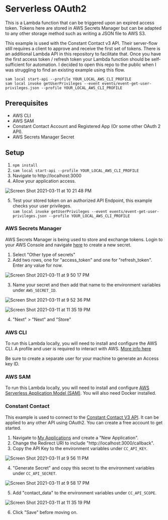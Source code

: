 # Serverless OAuth2

This is a Lambda function that can be triggered upon an expired access token. Tokens here are stored in AWS Secrets Manager but can be adapted to any other storage method such as writing a JSON file to AWS S3.

This example is used with the Constant Contact v3 API. Their server-flow still requires a client to approve and receive the first set of tokens. There is an additional Lambda API in this repository to facilitate that. Once you have the first access token / refresh token your Lambda function should be self-sufficient for automation. I decided to open this repo to the public when I was struggling to find an existing example using this flow.

`sam local start-api --profile YOUR_LOCAL_AWS_CLI_PROFILE`\
`sam local invoke getUserPrivileges --event events/event-get-user-privileges.json --profile YOUR_LOCAL_AWS_CLI_PROFILE`

## Prerequisites
- AWS CLI
- AWS SAM
- Constant Contact Account and Registered App (Or some other OAuth 2 API).
- AWS Secrets Manager Secret

## Setup
1. `npm install`
2. `sam local start-api --profile YOUR_LOCAL_AWS_CLI_PROFILE`
3. Navigate to http://localhost:3000
4. Allow your application access.

![Screen Shot 2021-03-11 at 10 21 48 PM](https://user-images.githubusercontent.com/4179018/110896900-202cb800-82c2-11eb-95a1-18b9ff90212f.png)

5. Test your stored token on an authorized API Endpoint, this example checks your user privileges.\
`sam local invoke getUserPrivileges --event events/event-get-user-privileges.json --profile YOUR_LOCAL_AWS_CLI_PROFILE`

### AWS Secrets Manager
AWS Secrets Manager is being used to store and exchange tokens. Login to your AWS Console and navigate [here](https://console.aws.amazon.com/secretsmanager) to create a new secret.

1. Select "Other type of secrets"
2. Add two rows, one for "access_token" and one for "refresh_token". Enter any value for now.

![Screen Shot 2021-03-11 at 9 50 17 PM](https://user-images.githubusercontent.com/4179018/110896997-418da400-82c2-11eb-93b1-9fcaea22d775.png)

3. Name your secret and then add that name to the environment variables under `AWS_SECRET_ID`.

![Screen Shot 2021-03-11 at 9 52 36 PM](https://user-images.githubusercontent.com/4179018/110897015-481c1b80-82c2-11eb-9d87-dbe9dc51f9f2.png)

![Screen Shot 2021-03-11 at 11 35 19 PM](https://user-images.githubusercontent.com/4179018/110897103-7568c980-82c2-11eb-98e8-6d65ba63e623.png)

4. "Next" > "Next" and "Store"

### AWS CLI
To run this Lambda locally, you will need to install and configure the AWS CLI. A profile and user is required to interact with AWS. [More info here](https://docs.aws.amazon.com/cli/latest/userguide/cli-configure-files.html)

Be sure to create a separate user for your machine to generate an Access key ID.

### AWS SAM
To run this Lambda locally, you will need to install and configure [AWS Serverless Application Model (SAM)](https://aws.amazon.com/serverless/sam/). You will also need Docker installed.


### Constant Contact 
This example is used to connect to the [Constant Contact V3 API](https://v3.developer.constantcontact.com/). It can be applied to any other API using OAuth2. You can create a free account to get started.

1. Navigate to [My Applications](https://v3.developer.constantcontact.com/login/index.html) and create a "New Application".
2. Change the Redirect URI to include "http://localhost:3000/callback".
3. Copy the API Key to the environment variables under `CC_API_KEY`.

![Screen Shot 2021-03-11 at 9 56 11 PM](https://user-images.githubusercontent.com/4179018/110897191-9cbf9680-82c2-11eb-8af8-2ce035b877d0.png)

4. "Generate Secret" and copy this secret to the environment variables under `CC_API_SECRET`.

![Screen Shot 2021-03-11 at 9 58 17 PM](https://user-images.githubusercontent.com/4179018/110897235-b234c080-82c2-11eb-9bdb-3b10fe6df75e.png)


5. Add "contact_data" to the environment variables under `CC_API_SCOPE`.

![Screen Shot 2021-03-11 at 11 35 19 PM](https://user-images.githubusercontent.com/4179018/110897103-7568c980-82c2-11eb-98e8-6d65ba63e623.png)

6. Click "Save" before moving on.

